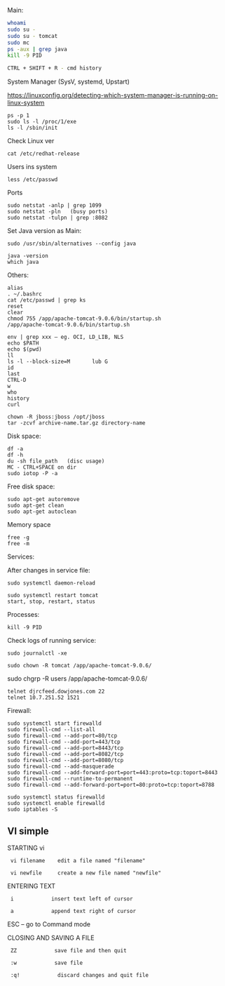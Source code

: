 Main:

```Bash
whoami
sudo su -
sudo su - tomcat
sudo mc
ps -aux | grep java
kill -9 PID

CTRL + SHIFT + R - cmd history
```

System Manager (SysV, systemd, Upstart)

https://linuxconfig.org/detecting-which-system-manager-is-running-on-linux-system
    
    ps -p 1
    sudo ls -l /proc/1/exe
    ls -l /sbin/init

Check Linux ver

    cat /etc/redhat-release
    
Users ins system

    less /etc/passwd

Ports

    sudo netstat -anlp | grep 1099
    sudo netstat -pln   (busy ports)
    sudo netstat -tulpn | grep :8082

Set Java version as Main:

    sudo /usr/sbin/alternatives --config java
    
    java -version
    which java


Others:
    
    alias
    . ~/.bashrc
    cat /etc/passwd | grep ks
    reset
    clear
    chmod 755 /app/apache-tomcat-9.0.6/bin/startup.sh
    /app/apache-tomcat-9.0.6/bin/startup.sh
    
    env | grep xxx – eg. OCI, LD_LIB, NLS
    echo $PATH
    echo $(pwd)
    ll
    ls -l --block-size=M       lub G
    id
    last
    CTRL-D
    w
    who
    history
    curl
    
    chown -R jboss:jboss /opt/jboss
    tar -zcvf archive-name.tar.gz directory-name

Disk space:

    df -a
    df -h 
    du -sh file_path   (disc usage)
    MC - CTRL+SPACE on dir
    sudo iotop -P -a

Free disk space:

    sudo apt-get autoremove
    sudo apt-get clean
    sudo apt-get autoclean

Memory space

    free -g
    free -m

Services:

After changes in service file:

    sudo systemctl daemon-reload
    
    sudo systemctl restart tomcat
    start, stop, restart, status

Processes:

    kill -9 PID
    
Check logs of running service:

    sudo journalctl -xe
    
    sudo chown -R tomcat /app/apache-tomcat-9.0.6/
sudo chgrp -R users /app/apache-tomcat-9.0.6/

    telnet djrcfeed.dowjones.com 22
    telnet 10.7.251.52 1521  
   
Firewall:

    sudo systemctl start firewalld
    sudo firewall-cmd --list-all
    sudo firewall-cmd --add-port=80/tcp
    sudo firewall-cmd --add-port=443/tcp
    sudo firewall-cmd --add-port=8443/tcp
    sudo firewall-cmd --add-port=8082/tcp
    sudo firewall-cmd --add-port=8080/tcp
    sudo firewall-cmd --add-masquerade
    sudo firewall-cmd --add-forward-port=port=443:proto=tcp:toport=8443
    sudo firewall-cmd --runtime-to-permanent
    sudo firewall-cmd --add-forward-port=port=80:proto=tcp:toport=8788
    
    sudo systemctl status firewalld
    sudo systemctl enable firewalld
    sudo iptables -S
    

## VI simple

STARTING vi

     vi filename    edit a file named "filename"

     vi newfile     create a new file named "newfile"

 

ENTERING TEXT

     i            insert text left of cursor

     a            append text right of cursor

 

ESC – go to Command mode

 

CLOSING AND SAVING A FILE

     ZZ            save file and then quit

     :w            save file

     :q!            discard changes and quit file
